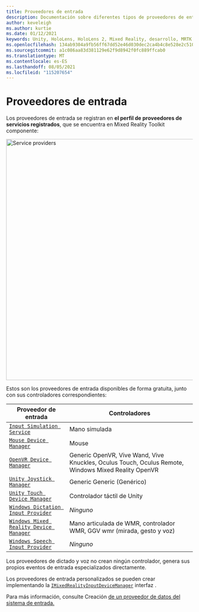 ```yaml
---
title: Proveedores de entrada
description: Documentación sobre diferentes tipos de proveedores de entrada en MRTK
author: keveleigh
ms.author: kurtie
ms.date: 01/12/2021
keywords: Unity, HoloLens, HoloLens 2, Mixed Reality, desarrollo, MRTK
ms.openlocfilehash: 134ab9304a9fb56ff67dd52e46d030dec2ca4b4c8e528e2c51046fc60c1918f7
ms.sourcegitcommit: a1c086aa83d381129e62f9d8942f0fc889ffcab0
ms.translationtype: MT
ms.contentlocale: es-ES
ms.lasthandoff: 08/05/2021
ms.locfileid: "115207654"
---
```

# <a name="input-providers"></a>Proveedores de entrada

Los proveedores de entrada se registran en **el perfil de proveedores de servicios registrados**, que se encuentra en Mixed Reality Toolkit componente:

<img src="../images/input/RegisteredServiceProviders.PNG" width="650px" style="display:block;" alt="Service providers">

Estos son los proveedores de entrada disponibles de forma gratuita, junto con sus controladores correspondientes:

| Proveedor de entrada | Controladores |
| --- | --- |
| [`Input Simulation Service`](xref:Microsoft.MixedReality.Toolkit.Input.InputSimulationService) | Mano simulada |
| [`Mouse Device Manager`](xref:Microsoft.MixedReality.Toolkit.Input.UnityInput.MouseDeviceManager) | Mouse  |
| [`OpenVR Device Manager`](xref:Microsoft.MixedReality.Toolkit.OpenVR.Input.OpenVRDeviceManager) | Generic OpenVR, Vive Wand, Vive Knuckles, Oculus Touch, Oculus Remote, Windows Mixed Reality OpenVR  |
| [`Unity Joystick Manager`](xref:Microsoft.MixedReality.Toolkit.Input.UnityInput.UnityJoystickManager) | Generic Generic (Genérico)  |
| [`Unity Touch Device Manager`](xref:Microsoft.MixedReality.Toolkit.Input.UnityInput.UnityTouchDeviceManager) | Controlador táctil de Unity  |
| [`Windows Dictation Input Provider`](xref:Microsoft.MixedReality.Toolkit.Windows.Input.WindowsDictationInputProvider) | *Ninguno*  |
| [`Windows Mixed Reality Device Manager`](xref:Microsoft.MixedReality.Toolkit.WindowsMixedReality.Input.WindowsMixedRealityDeviceManager) | Mano articulada de WMR, controlador WMR, GGV wmr (mirada, gesto y voz) |
| [`Windows Speech Input Provider`](xref:Microsoft.MixedReality.Toolkit.Windows.Input.WindowsSpeechInputProvider) | *Ninguno* |

Los proveedores de dictado y voz no crean ningún controlador, genera sus propios eventos de entrada especializados directamente.

Los proveedores de entrada personalizados se pueden crear implementando la [`IMixedRealityInputDeviceManager`](xref:Microsoft.MixedReality.Toolkit.Input.IMixedRealityInputDeviceManager) interfaz .

Para más información, consulte Creación [de un proveedor de datos del sistema de entrada.](create-data-provider.md)
